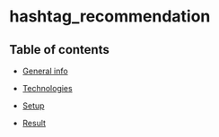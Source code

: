 # hashtag_recommendation
## Table of contents
* [General info](#general-info)

* [Technologies](#Technologies)

* [Setup](#setup)

* [Result](#Result)

